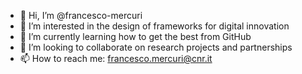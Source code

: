 - 👋 Hi, I’m @francesco-mercuri
- 👀 I’m interested in the design of frameworks for digital innovation
- 🌱 I’m currently learning how to get the best from GitHub
- 💞️ I’m looking to collaborate on research projects and partnerships
- 📫 How to reach me: francesco.mercuri@cnr.it

<!---
francesco-mercuri/francesco-mercuri is a ✨ special ✨ repository because its `README.md` (this file) appears on your GitHub profile.
You can click the Preview link to take a look at your changes.
--->
